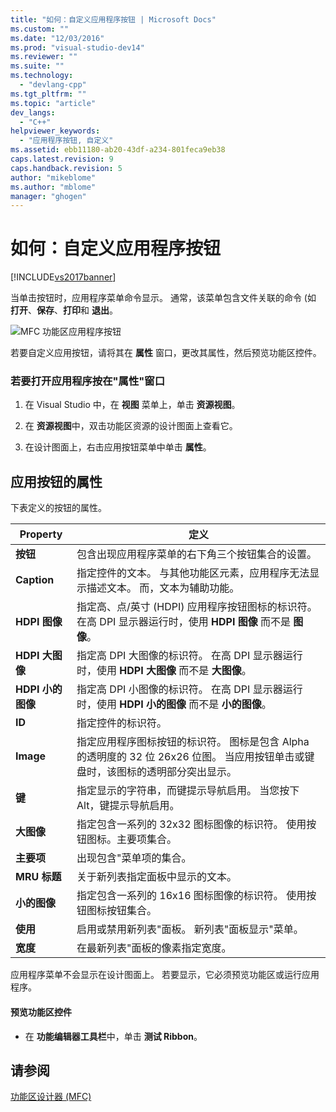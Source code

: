 ```yaml
---
title: "如何：自定义应用程序按钮 | Microsoft Docs"
ms.custom: ""
ms.date: "12/03/2016"
ms.prod: "visual-studio-dev14"
ms.reviewer: ""
ms.suite: ""
ms.technology: 
  - "devlang-cpp"
ms.tgt_pltfrm: ""
ms.topic: "article"
dev_langs: 
  - "C++"
helpviewer_keywords: 
  - "应用程序按钮, 自定义"
ms.assetid: ebb11180-ab20-43df-a234-801feca9eb38
caps.latest.revision: 9
caps.handback.revision: 5
author: "mikeblome"
ms.author: "mblome"
manager: "ghogen"
---
```

# 如何：自定义应用程序按钮
[!INCLUDE[vs2017banner](../assembler/inline/includes/vs2017banner.md)]

当单击按钮时，应用程序菜单命令显示。  通常，该菜单包含文件关联的命令 \(如 **打开**、**保存**、**打印**和 **退出**。  
  
 ![MFC 功能区应用程序按钮](../mfc/media/application_button.png "Application\_Button")  
  
 若要自定义应用按钮，请将其在 **属性** 窗口，更改其属性，然后预览功能区控件。  
  
### 若要打开应用程序按在"属性"窗口  
  
1.  在 Visual Studio 中，在 **视图** 菜单上，单击 **资源视图**。  
  
2.  在 **资源视图**中，双击功能区资源的设计图面上查看它。  
  
3.  在设计图面上，右击应用按钮菜单中单击 **属性**。  
  
## 应用按钮的属性  
 下表定义的按钮的属性。  
  
|Property|定义|  
|--------------|--------|  
|**按钮**|包含出现应用程序菜单的右下角三个按钮集合的设置。|  
|**Caption**|指定控件的文本。  与其他功能区元素，应用程序无法显示描述文本。  而，文本为辅助功能。|  
|**HDPI 图像**|指定高、点\/英寸 \(HDPI\) 应用程序按钮图标的标识符。  在高 DPI 显示器运行时，使用 **HDPI 图像** 而不是 **图像**。|  
|**HDPI 大图像**|指定高 DPI 大图像的标识符。  在高 DPI 显示器运行时，使用 **HDPI 大图像** 而不是 **大图像**。|  
|**HDPI 小的图像**|指定高 DPI 小图像的标识符。  在高 DPI 显示器运行时，使用 **HDPI 小的图像** 而不是 **小的图像**。|  
|**ID**|指定控件的标识符。|  
|**Image**|指定应用程序图标按钮的标识符。  图标是包含 Alpha 的透明度的 32 位 26x26 位图。  当应用按钮单击或键盘时，该图标的透明部分突出显示。|  
|**键**|指定显示的字符串，而键提示导航启用。  当您按下 Alt，键提示导航启用。|  
|**大图像**|指定包含一系列的 32x32 图标图像的标识符。  使用按钮图标。主要项集合。|  
|**主要项**|出现包含"菜单项的集合。|  
|**MRU 标题**|关于新列表指定面板中显示的文本。|  
|**小的图像**|指定包含一系列的 16x16 图标图像的标识符。  使用按钮图标按钮集合。|  
|**使用**|启用或禁用新列表"面板。  新列表"面板显示"菜单。|  
|**宽度**|在最新列表"面板的像素指定宽度。|  
  
 应用程序菜单不会显示在设计图面上。  若要显示，它必须预览功能区或运行应用程序。  
  
#### 预览功能区控件  
  
-   在 **功能编辑器工具栏**中，单击 **测试 Ribbon**。  
  
## 请参阅  
 [功能区设计器 \(MFC\)](../mfc/ribbon-designer-mfc.md)